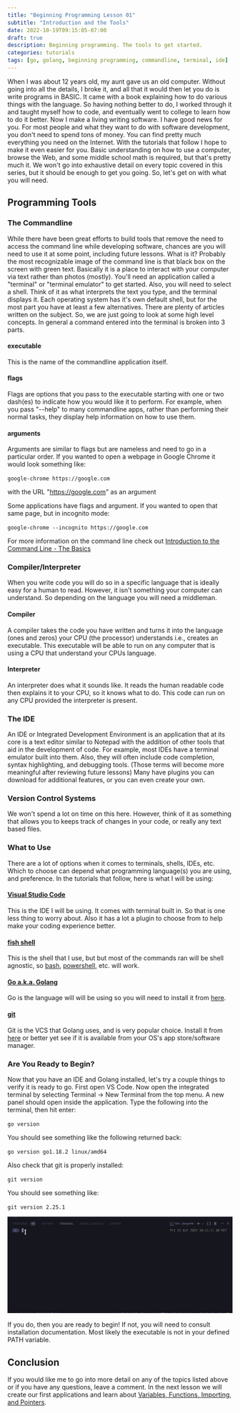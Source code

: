```yaml
---
title: "Beginning Programming Lesson 01"
subtitle: "Introduction and the Tools"
date: 2022-10-19T09:15:05-07:00
draft: true
description: Beginning programming. The tools to get started.
categories: tutorials
tags: [go, golang, beginning programming, commandline, terminal, ide]
---
```


When I was about 12 years old, my aunt gave us an old computer. Without going into all the details, I broke it, and all that it would then let you do is write programs in BASIC. It came with a book explaining how to do various things with the language. So having nothing better to do, I worked through it and taught myself how to code, and eventually went to college to learn how to do it better. Now I make a living writing software. I have good news for you. For most people and what they want to do with software development, you don't need to spend tons of money. You can find pretty much everything you need on the Internet. With the tutorials that follow I hope to make it even easier for you. Basic understanding on how to use a computer, browse the Web, and some middle school math is required, but that's pretty much it. We won't go into exhaustive detail on every topic covered in this series, but it should be enough to get you going. So, let's get on with what you will need.
 
## Programming Tools
### The Commandline
While there have been great efforts to build tools that remove the need to access the command line while developing software, chances are you will need to use it at some point, including future lessons.
What is it?
Probably the most recognizable image of the command line is that black box on the screen with green text. Basically it is a place to interact with your computer via text rather than photos (mostly). You'll need an application called a "terminal" or "terminal emulator" to get started. Also, you will need to select a shell. Think of it as what interprets the text you type, and the terminal displays it. Each operating system has it's own default shell, but for the most part you have at least a few alternatives. There are plenty of articles written on the subject. So, we are just going to look at some high level concepts. In general a command entered into the terminal is broken into 3 parts.

#### executable
This is the name of the commandline application itself.

#### flags
Flags are options that you pass to the executable starting with one or two dash(es) to indicate how you would like it to perform. For example, when you pass "--help" to many commandline apps, rather than performing their normal tasks, they display help information on how to use them.

#### arguments
Arguments are similar to flags but are nameless and need to go in a particular order. If you wanted to open a webpage in Google Chrome it would look something like:

`google-chrome https://google.com`

with the URL "https://google.com" as an argument

Some applications have flags and argument. If you wanted to open that same page, but in incognito mode:

`google-chrome --incognito https://google.com`

For more information on the command line check out [Introduction to the Command Line - The Basics](/post/introduction-to-the-commandline)

### Compiler/Interpreter
When you write code you will do so in a specific language that is ideally easy for a human to read. However, it isn't something your computer can understand. So depending on the language you will need a middleman.

#### Compiler
A compiler takes the code you have written and turns it into the language (ones and zeros) your CPU (the processor) understands i.e., creates an executable. This executable will be able to run on any computer that is using a CPU that understand your CPUs language.

#### Interpreter
An interpreter does what it sounds like. It reads the human readable code then explains it to your CPU, so it knows what to do. This code can run on any CPU provided the interpreter is present.


### The IDE
An IDE or Integrated Development Environment is an application that at its core is a text editor similar to Notepad with the addition of other tools that aid in the development of code. For example, most IDEs have a terminal emulator built into them. Also, they will often include code completion, syntax highlighting, and debugging tools. (Those terms will become more meaningful after reviewing future lessons) Many have plugins you can download for additional features, or you can even create your own.

### Version Control Systems
We won't spend a lot on time on this here. However, think of it as something that allows you to keeps track of changes in your code, or really any text based files.

### What to Use
There are a lot of options when it comes to terminals, shells, IDEs, etc. Which to choose can depend what programming language(s) you are using, and preference. In the tutorials that follow, here is what I will be using:

#### [Visual Studio Code](https://code.visualstudio.com/)
This is the IDE I will be using. It comes with terminal built in. So that is one less thing to worry about. Also it has a lot a plugin to choose from to help make your coding experience better.

#### [fish shell](https://fishshell.com/)
This is the shell that I use, but but most of the commands ran will be shell agnostic, so [bash](https://www.gnu.org/software/bash/), [powershell](https://learn.microsoft.com/en-us/powershell/), etc. will work.

#### [Go a.k.a. Golang](https://go.dev/)
Go is the language will will be using so you will need to install it from [here](https://go.dev/doc/install).

#### [git](https://git-scm.com/) 
Git is the VCS that Golang uses, and is very popular choice. Install it from [here](https://git-scm.com/downloads) or better yet see if it is available from your OS's app store/software manager.



### Are You Ready to Begin?
Now that you have an IDE and Golang installed, let's try a couple things to verify it is ready to go.
First open VS Code. Now open the integrated terminal by selecting Terminal -> New Terminal from the top menu. A new panel should open inside the application. Type the following into the terminal, then hit enter:

`go version`

You should see something like the following returned back:

`go version go1.18.2 linux/amd64`

Also check that git is properly installed:

`git version`

You should see something like:

`git version 2.25.1`

![terminal](/img/git_go_version.gif)

If you do, then you are ready to begin! If not, you will need to consult installation documentation. Most likely the executable is not in your defined PATH variable.

## Conclusion
If you would like me to go into more detail on any of the topics listed above or if you have any questions, leave a comment. In the next lesson we will create our first applications and learn about [Variables, Functions, Importing, and Pointers](/post/beginning-programming-lesson-02).
